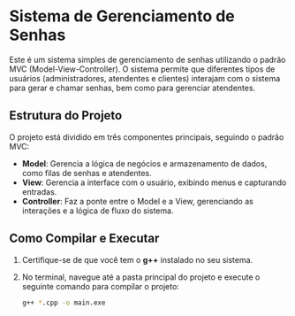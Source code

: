 # Sistema de Gerenciamento de Senhas

Este é um sistema simples de gerenciamento de senhas utilizando o padrão MVC (Model-View-Controller). O sistema permite que diferentes tipos de usuários (administradores, atendentes e clientes) interajam com o sistema para gerar e chamar senhas, bem como para gerenciar atendentes.

## Estrutura do Projeto

O projeto está dividido em três componentes principais, seguindo o padrão MVC:

- **Model**: Gerencia a lógica de negócios e armazenamento de dados, como filas de senhas e atendentes.
- **View**: Gerencia a interface com o usuário, exibindo menus e capturando entradas.
- **Controller**: Faz a ponte entre o Model e a View, gerenciando as interações e a lógica de fluxo do sistema.

## Como Compilar e Executar

1. Certifique-se de que você tem o **g++** instalado no seu sistema.
2. No terminal, navegue até a pasta principal do projeto e execute o seguinte comando para compilar o projeto:

   ```bash
   g++ *.cpp -o main.exe

